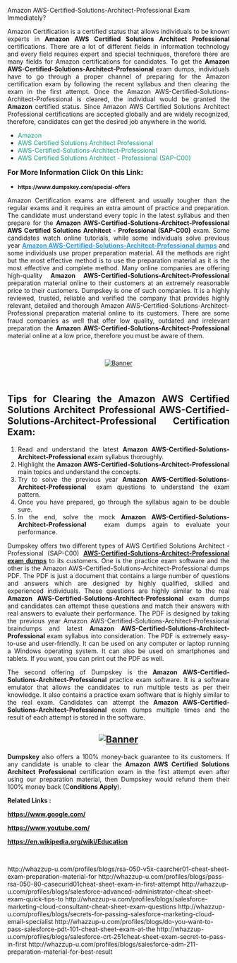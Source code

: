 Amazon AWS-Certified-Solutions-Architect-Professional Exam Immediately?</strong></span></h1>

<p style="text-align: justify;">Amazon Certification is a certified status that allows individuals to be known experts in<strong> Amazon AWS Certified Solutions Architect Professional</strong> certifications. There are a lot of different fields in information technology and every field requires expert and special techniques, therefore there are many fields for Amazon certifications for candidates. To get the <strong>Amazon AWS-Certified-Solutions-Architect-Professional </strong>exam dumps, individuals have to go through a proper channel of preparing for the Amazon certification exam by following the recent syllabus and then clearing the exam in the first attempt. Once the Amazon AWS-Certified-Solutions-Architect-Professional is cleared, the individual would be granted the <strong>Amazon</strong> certified status. Since Amazon AWS Certified Solutions Architect Professional certifications are accepted globally and are widely recognized, therefore, candidates can get the desired job anywhere in the world.</p>

<ul>
	<li style="text-align: justify;"><span style="color:#16a085;">Amazon</span></li>
	<li style="text-align: justify;"><span style="color:#16a085;">AWS Certified Solutions Architect Professional  </span></li>
	<li style="text-align: justify;"><span style="color:#16a085;">AWS-Certified-Solutions-Architect-Professional</span></li>
	<li style="text-align: justify;"><span style="color:#16a085;">AWS Certified Solutions Architect - Professional (SAP-C00)</span></li>
</ul>

<p style="text-align: justify;"><span style="font-size:16px;"><strong>For More Information Click On this Link:</strong></span></p>

<ul>
	<li style="text-align: justify;"><span style="font-size:12px;"><strong>https://www.dumpskey.com/special-offers</strong></span></li>
</ul>


<p style="text-align: justify;">Amazon Certification exams are different and usually tougher than the regular exams and it requires an extra amount of practice and preparation. The candidate must understand every topic in the latest syllabus and then prepare for the <strong>Amazon AWS-Certified-Solutions-Architect-Professional AWS Certified Solutions Architect - Professional (SAP-C00)</strong> exam. Some candidates watch online tutorials, while some individuals solve previous year <a href="https://www.dumpskey.com/amazon/aws-certified-solutions-architect-professional-braindumps"><span style="color:#3498db;"><u><strong>Amazon AWS-Certified-Solutions-Architect-Professional dumps</strong></u></span></a> and some individuals use proper preparation material. All the methods are right but the most effective method is to use the preparation material as it is the most effective and complete method. Many online companies are offering high-quality <strong>Amazon AWS-Certified-Solutions-Architect-Professional </strong>preparation material online to their customers at an extremely reasonable price to their customers. Dumpskey is one of such companies. It is a highly reviewed, trusted, reliable and verified the company that provides highly relevant, detailed and thorough Amazon AWS-Certified-Solutions-Architect-Professional preparation material online to its customers. There are some fraud companies as well that offer low quality, outdated and irrelevant preparation the <strong>Amazon AWS-Certified-Solutions-Architect-Professional </strong>material online at a low price, therefore you must be aware of them.</p>

<p style="text-align: justify;"> </p>

<p style="text-align: center;"><a href="https://www.dumpskey.com/amazon/aws-certified-solutions-architect-professional-braindumps"><img src="http://soperdoper.com/search_portal/uploads/general_banners/1562740316_Untitled_Linked_Comp_01.gif" alt="Banner"/></a></p>

<p style="text-align: center;"> </p>

<h2 style="text-align: justify;"><strong>Tips for Clearing the Amazon AWS Certified Solutions Architect Professional AWS-Certified-Solutions-Architect-Professional Certification Exam:</strong></h2>

<ol>
	<li style="text-align: justify;">Read and understand the latest <strong>Amazon AWS-Certified-Solutions-Architect-Professional </strong>exam syllabus thoroughly.</li>
	<li style="text-align: justify;">Highlight the<strong> Amazon AWS-Certified-Solutions-Architect-Professional </strong>main topics and understand the concepts.</li>
	<li style="text-align: justify;">Try to solve the previous year <strong>Amazon AWS-Certified-Solutions-Architect-Professional </strong> exam questions to understand the exam pattern.</li>
	<li style="text-align: justify;">Once you have prepared, go through the syllabus again to be double sure.</li>
	<li style="text-align: justify;">In the end, solve the mock <strong>Amazon AWS-Certified-Solutions-Architect-Professional  </strong> exam dumps again to evaluate your performance.</li>
</ol>

<p style="text-align: justify;">Dumpskey offers two different types of AWS Certified Solutions Architect - Professional (SAP-C00) <strong><a href="https://www.dumpskey.com/amazon/aws-certified-solutions-architect-professional-braindumps">AWS-Certified-Solutions-Architect-Professional exam dumps</a></strong> to its customers. One is the practice exam software and the other is the Amazon AWS-Certified-Solutions-Architect-Professional dumps PDF. The PDF is just a document that contains a large number of questions and answers which are designed by highly qualified, skilled and experienced individuals. These questions are highly similar to the real <strong>Amazon AWS-Certified-Solutions-Architect-Professional</strong> exam dumps and candidates can attempt these questions and match their answers with real answers to evaluate their performance. The PDF is designed by taking the previous year Amazon AWS-Certified-Solutions-Architect-Professional braindumps and latest <strong>Amazon AWS-Certified-Solutions-Architect-Professional </strong>exam syllabus into consideration. The PDF is extremely easy-to-use and user-friendly. It can be used on any computer or laptop running a Windows operating system. It can also be used on smartphones and tablets. If you want, you can print out the PDF as well.</p>

<p style="text-align: justify;">The second offering of Dumpskey is the<strong> Amazon AWS-Certified-Solutions-Architect-Professional</strong> practice exam software. It is a software emulator that allows the candidates to run multiple tests as per their knowledge. It also contains a practice exam software that is highly similar to the real exam. Candidates can attempt the<strong> Amazon AWS-Certified-Solutions-Architect-Professional</strong> exam dumps multiple times and the result of each attempt is stored in the software.</p>

<h2 style="text-align: center;"><a href="https://www.dumpskey.com/amazon/aws-certified-solutions-architect-professional-braindumps"><img src="http://soperdoper.com/search_portal/uploads/general_banners/1562743625_8ppZk49y_HM0oke96j0cic4OdOo.jpg" alt="Banner"/></a></h2>

<p style="text-align: justify;"><strong>Dumpskey </strong>also offers a 100% money-back guarantee to its customers. If any candidate is unable to clear the <strong>Amazon AWS Certified Solutions Architect Professional </strong>certification exam in the first attempt even after using our preparation material, then Dumpskey would refund them their 100% money back (C<strong>onditions Apply</strong>).</p>

<p style="text-align: justify;"><strong>Related Links :</strong></p>

<p><a href="https://www.google.com/" rel="noopener noreferrer" target="_blank"><strong>https://www.google.com/</strong></a></p>

<p><a href="https://www.youtube.com/" rel="noopener noreferrer" target="_blank"><strong>https://www.youtube.com/</strong></a></p>

<p><a href="https://en.wikipedia.org/wiki/Education" rel="noopener noreferrer" target="_blank"><strong>https://en.wikipedia.org/wiki/Education</strong></a></p>

<p> </p>
http://whazzup-u.com/profiles/blogs/rsa-050-v5x-caarcher01-cheat-sheet-exam-preparation-material-for
http://whazzup-u.com/profiles/blogs/pass-rsa-050-80-casecurid01cheat-sheet-exam-in-first-attempt
http://whazzup-u.com/profiles/blogs/salesforce-advanced-administrator-cheat-sheet-exam-quick-tips-to
http://whazzup-u.com/profiles/blogs/salesforce-marketing-cloud-consultant-cheat-sheet-exam-questions
http://whazzup-u.com/profiles/blogs/secrets-for-passing-salesforce-marketing-cloud-email-specialist
http://whazzup-u.com/profiles/blogs/do-you-want-to-pass-salesforce-pdt-101-cheat-sheet-exam-at-the
http://whazzup-u.com/profiles/blogs/salesforce-crt-251cheat-sheet-exam-secret-to-pass-in-first
http://whazzup-u.com/profiles/blogs/salesforce-adm-211-preparation-material-for-best-result
